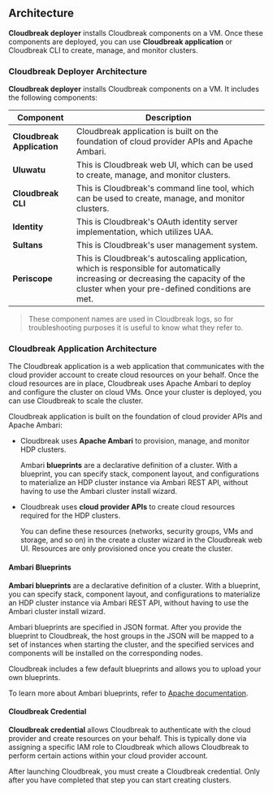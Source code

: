 ## Architecture  

**Cloudbreak deployer** installs Cloudbreak components on a VM. Once these components are deployed, you can use **Cloudbreak application** or Cloudbreak CLI to create, manage, and monitor clusters. 

### Cloudbreak Deployer Architecture

**Cloudbreak deployer** installs Cloudbreak components on a VM. It includes the following components:

| Component | Description |
|---|---|
| **Cloudbreak Application** | Cloudbreak application is built on the foundation of cloud provider APIs and Apache Ambari. | 
| **Uluwatu** | This is Cloudbreak web UI, which can be used to create, manage, and monitor clusters. |
| **Cloudbreak CLI** | This is Cloudbreak's command line tool, which can be used to create, manage, and monitor clusters. | 
| **Identity** | This is Cloudbreak's OAuth identity server implementation, which utilizes UAA. |
| **Sultans** | This is Cloudbreak's user management system. | 
| **Periscope** | This is Cloudbreak's autoscaling application, which is responsible for automatically increasing or decreasing the capacity of the cluster when your pre-defined conditions are met. |

> These component names are used in Cloudbreak logs, so for troubleshooting purposes it is useful to know what they refer to.
 

### Cloudbreak Application Architecture 

The Cloudbreak application is a web application that communicates with the cloud provider account to create cloud resources on your behalf. Once the cloud resources are in place, Cloudbreak uses Apache Ambari to deploy and configure the cluster on cloud VMs. Once your cluster is deployed, you can use Cloudbreak to scale the cluster.

Cloudbreak application is built on the foundation of cloud provider APIs and Apache Ambari:

* Cloudbreak uses **Apache Ambari** to provision, manage, and monitor HDP clusters. 

    Ambari **blueprints** are a declarative definition of a cluster. With a blueprint, you can specify stack, component layout, and configurations to materialize an HDP cluster instance via Ambari REST API, without having to use the Ambari cluster install wizard. 
    
* Cloudbreak uses **cloud provider APIs** to create cloud resources required for the HDP clusters. 

    You can define these resources (networks, security groups, VMs and storage, and so on) in the create a cluster wizard in the Cloudbreak web UI. Resources are only provisioned once you create the cluster.  
    


#### Ambari Blueprints

**Ambari blueprints** are a declarative definition of a cluster. With a blueprint, you can specify stack, component layout, and configurations to materialize an HDP cluster instance via Ambari REST API, without having to use the Ambari cluster install wizard.  

Ambari blueprints are specified in JSON format. After you provide the blueprint to Cloudbreak, the host groups in the JSON will be mapped to a set of instances when starting the cluster, and the specified services and components will be installed on the corresponding nodes.

Cloudbreak includes a few default blueprints and allows you to upload your own blueprints.

To learn more about Ambari blueprints, refer to [Apache documentation](https://cwiki.apache.org/confluence/display/AMBARI/Blueprints).


#### Cloudbreak Credential

**Cloudbreak credential** allows Cloudbreak to authenticate with the cloud provider and create resources on your behalf. This is typically done via assigning a specific IAM role to Cloudbreak which allows Cloudbreak to perform certain actions within your cloud provider account.

After launching Cloudbreak, you must create a Cloudbreak credential. Only after you have completed that step you can start creating clusters.

